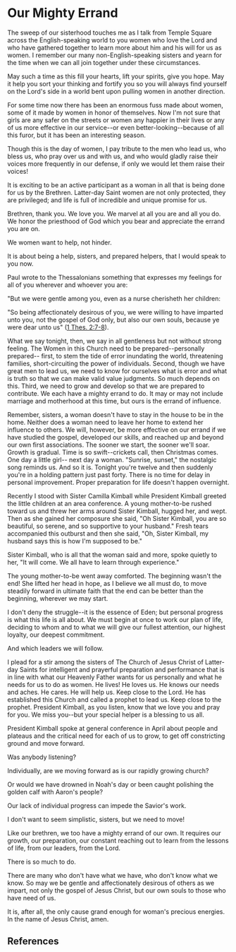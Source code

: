 # Our Mighty Errand

The sweep of our sisterhood touches me as I talk from Temple Square across the
English-speaking world to you women who love the Lord and who have gathered
together to learn more about him and his will for us as women. I remember our
many non-English-speaking sisters and yearn for the time when we can all join
together under these circumstances.

May such a time as this fill your hearts, lift your spirits, give you hope.
May it help you sort your thinking and fortify you so you will always find
yourself on the Lord's side in a world bent upon pulling women in another
direction.

For some time now there has been an enormous fuss made about women, some of it
made by women in honor of themselves. Now I'm not sure that girls are any
safer on the streets or women any happier in their lives or any of us more
effective in our service--or even better-looking--because of all this furor,
but it has been an interesting season.

Though this is the day of women, I pay tribute to the men who lead us, who
bless us, who pray over us and with us, and who would gladly raise their
voices more frequently in our defense, if only we would let them raise their
voices!

It is exciting to be an active participant as a woman in all that is being
done for us by the Brethren. Latter-day Saint women are not only protected,
they are privileged; and life is full of incredible and unique promise for us.

Brethren, thank you. We love you. We marvel at all you are and all you do. We
honor the priesthood of God which you bear and appreciate the errand you are
on.

We women want to help, not hinder.

It is about being a help, sisters, and prepared helpers, that I would speak to
you now.

Paul wrote to the Thessalonians something that expresses my feelings for all
of you wherever and whoever you are:

"But we were gentle among you, even as a nurse cherisheth her children:

"So being affectionately desirous of you, we were willing to have imparted
unto you, not the gospel of God only, but also our own souls, because ye were
dear unto us" ([1 Thes. 2:7-8](/scriptures/nt/1-thes/2.7-8?lang=eng#6)).

What we say tonight, then, we say in all gentleness but not without strong
feeling. The Women in this Church need to be prepared--personally prepared--
first, to stem the tide of error inundating the world, threatening families,
short-circuiting the power of individuals. Second, though we have great men to
lead us, we need to know for ourselves what is error and what is truth so that
we can make valid value judgments. So much depends on this. Third, we need to
grow and develop so that we are prepared to contribute. We each have a mighty
errand to do. It may or may not include marriage and motherhood at this time,
but ours is the errand of influence.

Remember, sisters, a woman doesn't have to stay in the house to be in the
home. Neither does a woman need to leave her home to extend her influence to
others. We will, however, be more effective on our errand if we have studied
the gospel, developed our skills, and reached up and beyond our own first
associations. The sooner we start, the sooner we'll soar. Growth is gradual.
Time is so swift--crickets call, then Christmas comes. One day a little girl--
next day a woman. "Sunrise, sunset," the nostalgic song reminds us. And so it
is. Tonight you're twelve and then suddenly you're in a holding pattern just
past forty. There is no time for delay in personal improvement. Proper
preparation for life doesn't happen overnight.

Recently I stood with Sister Camilla Kimball while President Kimball greeted
the little children at an area conference. A young mother-to-be rushed toward
us and threw her arms around Sister Kimball, hugged her, and wept. Then as she
gained her composure she said, "Oh Sister Kimball, you are so beautiful, so
serene, and so supportive to your husband." Fresh tears accompanied this
outburst and then she said, "Oh, Sister Kimball, my husband says this is how
I'm supposed to be."

Sister Kimball, who is all that the woman said and more, spoke quietly to her,
"It will come. We all have to learn through experience."

The young mother-to-be went away comforted. The beginning wasn't the end! She
lifted her head in hope, as I believe we all must do, to move steadily forward
in ultimate faith that the end can be better than the beginning, wherever we
may start.

I don't deny the struggle--it is the essence of Eden; but personal progress is
what this life is all about. We must begin at once to work our plan of life,
deciding to whom and to what we will give our fullest attention, our highest
loyalty, our deepest commitment.

And which leaders we will follow.

I plead for a stir among the sisters of The Church of Jesus Christ of Latter-
day Saints for intelligent and prayerful preparation and performance that is
in line with what our Heavenly Father wants for us personally and what he
needs for us to do as women. He lives! He loves us. He knows our needs and
aches. He cares. He will help us. Keep close to the Lord. He has established
this Church and called a prophet to lead us. Keep close to the prophet.
President Kimball, as you listen, know that we love you and pray for you. We
miss you--but your special helper is a blessing to us all.

President Kimball spoke at general conference in April about people and
plateaus and the critical need for each of us to grow, to get off constricting
ground and move forward.

Was anybody listening?

Individually, are we moving forward as is our rapidly growing church?

Or would we have drowned in Noah's day or been caught polishing the golden
calf with Aaron's people?

Our lack of individual progress can impede the Savior's work.

I don't want to seem simplistic, sisters, but we need to move!

Like our brethren, we too have a mighty errand of our own. It requires our
growth, our preparation, our constant reaching out to learn from the lessons
of life, from our leaders, from the Lord.

There is so much to do.

There are many who don't have what we have, who don't know what we know. So
may we be gentle and affectionately desirous of others as we impart, not only
the gospel of Jesus Christ, but our own souls to those who have need of us.

It is, after all, the only cause grand enough for woman's precious energies.
In the name of Jesus Christ, amen.

## References


